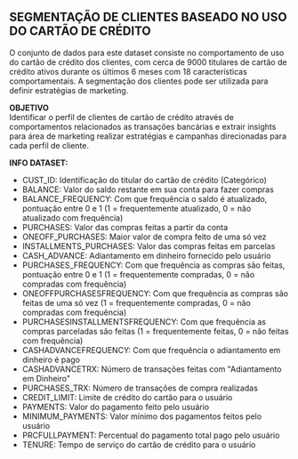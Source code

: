## SEGMENTAÇÃO DE CLIENTES BASEADO NO USO DO CARTÃO DE CRÉDITO

O conjunto de dados para este dataset consiste no comportamento de uso do cartão de crédito dos clientes, com cerca de 9000 titulares de cartão de crédito ativos durante os últimos 6 meses com 18 características comportamentais. A segmentação dos clientes pode ser utilizada para definir estratégias de marketing.

**OBJETIVO**     
Identificar o perfil de clientes de cartão de crédito através de comportamentos relacionados as transações bancárias e extrair insights para área de marketing realizar estratégias e campanhas direcionadas para cada perfil de cliente.

**INFO DATASET:**
- CUST_ID: Identificação do titular do cartão de crédito (Categórico)
- BALANCE: Valor do saldo restante em sua conta para fazer compras
- BALANCE_FREQUENCY: Com que frequência o saldo é atualizado, pontuação entre 0 e 1 (1 = frequentemente atualizado, 0 = não atualizado com frequência)
- PURCHASES: Valor das compras feitas a partir da conta
- ONEOFF_PURCHASES: Maior valor de compra feito de uma só vez
- INSTALLMENTS_PURCHASES: Valor das compras feitas em parcelas
- CASH_ADVANCE: Adiantamento em dinheiro fornecido pelo usuário
- PURCHASES_FREQUENCY: Com que frequência as compras são feitas, pontuação entre 0 e 1 (1 = frequentemente compradas, 0 = não compradas com frequência)
- ONEOFFPURCHASESFREQUENCY: Com que frequência as compras são feitas de uma só vez (1 = frequentemente compradas, 0 = não compradas com frequência)
- PURCHASESINSTALLMENTSFREQUENCY: Com que frequência as compras parceladas são feitas (1 = frequentemente feitas, 0 = não feitas com frequência)
- CASHADVANCEFREQUENCY: Com que frequência o adiantamento em dinheiro é pago
- CASHADVANCETRX: Número de transações feitas com "Adiantamento em Dinheiro"
- PURCHASES_TRX: Número de transações de compra realizadas
- CREDIT_LIMIT: Limite de crédito do cartão para o usuário
- PAYMENTS: Valor do pagamento feito pelo usuário
- MINIMUM_PAYMENTS: Valor mínimo dos pagamentos feitos pelo usuário
- PRCFULLPAYMENT: Percentual do pagamento total pago pelo usuário
- TENURE: Tempo de serviço do cartão de crédito para o usuário
